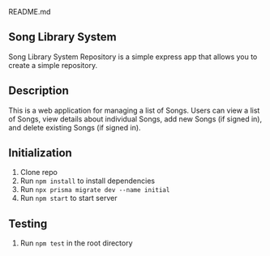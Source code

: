 README.md
## Song Library System
Song Library System Repository is a simple express app that allows you to create a simple repository.


## Description
This is a web application for managing a list of Songs. Users can view a list of Songs, view details about individual Songs, add new Songs (if signed in), and delete existing Songs (if signed in).


## Initialization

1. Clone repo
2. Run `npm install` to install dependencies
3. Run `npx prisma migrate dev --name initial` 
4. Run `npm start` to start server
   
## Testing

1. Run `npm test` in the root directory